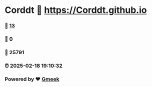 # Corddt :link: https://Corddt.github.io 
### :page_facing_up: [13](https://Corddt.github.io/tag.html) 
### :speech_balloon: 0 
### :hibiscus: 25791 
### :alarm_clock: 2025-02-18 19:10:32 
### Powered by :heart: [Gmeek](https://github.com/Meekdai/Gmeek)
